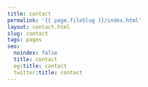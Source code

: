 ```yaml
---
title: contact
permalink: '{{ page.fileSlug }}/index.html'
layout: contact.html
slug: contact
tags: pages
seo:
  noindex: false
  title: contact
  og:title: contact
  twitter:title: contact
---
```



